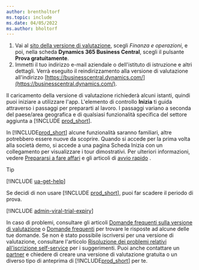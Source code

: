 ```yaml
---
author: brentholtorf
ms.topic: include
ms.date: 04/05/2022
ms.author: bholtorf
---
```

1. Vai al [sito della versione di valutazione](https://go.microsoft.com/fwlink/?linkid=847861), scegli *Finanza e operazioni*, e poi, nella scheda **Dynamics 365 Business Central**, scegli il pulsante **Prova gratuitamente**.  
2. Immetti il tuo indirizzo e-mail aziendale o dell'istituto di istruzione e altri dettagli. Verrà eseguito il reindirizzamento alla versione di valutazione all'indirizzo [https://businesscentral.dynamics.com/](https://businesscentral.dynamics.com/).  

Il caricamento della versione di valutazione richiederà alcuni istanti, quindi puoi iniziare a utilizzare l'app. L'elemento di controllo **Inizia** ti guida attraverso i passaggi per prepararti al lavoro. I passaggi variano a seconda del paese/area geografica e di qualsiasi funzionalità specifica del settore aggiunta a [!INCLUDE [prod_short](prod_short.md)].  

In [!INCLUDE[prod_short](prod_short.md)] alcune funzionalità saranno familiari, altre potrebbero essere nuove da scoprire. Quando si accede per la prima volta alla società demo, si accede a una pagina Scheda Inizia con un collegamento per visualizzare i tour dimostrativi. Per ulteriori informazioni, vedere [Prepararsi a fare affari](../ui-get-ready-business.md) e gli articoli di [avvio rapido](../quick-start-business-central.md) .  

> [!TIP]
> [!INCLUDE [ua-get-help](ua-get-help.md)]

Se decidi di non usare [!INCLUDE [prod_short](prod_short.md)], puoi far scadere il periodo di prova.  

[!INCLUDE [admin-viral-trial-expiry](admin-viral-trial-expiry.md)]

In caso di problemi, consultare gli articoli [Domande frequenti sulla versione di valutazione](../trial-faq.md) o [Domande frequenti](../across-faq.yml) per trovare le risposte ad alcune delle tue domande. Se non è stato possibile iscriversi per una versione di valutazione, consultare l'articolo [Risoluzione dei problemi relativi all'iscrizione self-service](../ui-troubleshoot-self-signup.md) per i suggerimenti. Puoi anche contattare un [partner](/dynamics365/business-central/across-faq#how-do-i-find-a-reselling-partner) e chiedere di creare una versione di valutazione gratuita o un diverso tipo di anteprima di [!INCLUDE[prod_short](prod_short.md)] per te.  
